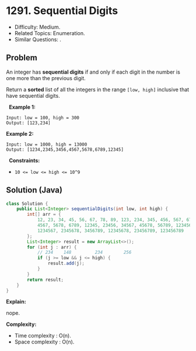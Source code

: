 # 1291. Sequential Digits

- Difficulty: Medium.
- Related Topics: Enumeration.
- Similar Questions: .

## Problem

An integer has **sequential digits** if and only if each digit in the number is one more than the previous digit.

Return a **sorted** list of all the integers in the range ```[low, high]``` inclusive that have sequential digits.

 
**Example 1:**
```
Input: low = 100, high = 300
Output: [123,234]
```

**Example 2:**
```
Input: low = 1000, high = 13000
Output: [1234,2345,3456,4567,5678,6789,12345]
```
 
**Constraints:**


	
- ```10 <= low <= high <= 10^9```



## Solution (Java)

```java
class Solution {
    public List<Integer> sequentialDigits(int low, int high) {
        int[] arr = {
            12, 23, 34, 45, 56, 67, 78, 89, 123, 234, 345, 456, 567, 678, 789, 1234, 2345, 3456,
            4567, 5678, 6789, 12345, 23456, 34567, 45678, 56789, 123456, 234567, 345678, 456789,
            1234567, 2345678, 3456789, 12345678, 23456789, 123456789
        };
        List<Integer> result = new ArrayList<>();
        for (int j : arr) {
            // 234    148         234        256
            if (j >= low && j <= high) {
                result.add(j);
            }
        }
        return result;
    }
}
```

**Explain:**

nope.

**Complexity:**

* Time complexity : O(n).
* Space complexity : O(n).
